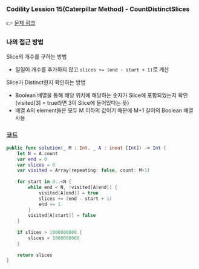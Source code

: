 ### Codility Lession 15(Caterpillar Method) - CountDistinctSlices
👉 [문제 링크](https://app.codility.com/programmers/lessons/15-caterpillar_method/count_distinct_slices/)

### 나의 접근 방법
Slice의 개수를 구하는 방법
- 일일이 개수를 추가하지 않고 `slices += (end - start + 1)`로 계산

Slice가 Distinct한지 확인하는 방법
- Boolean 배열을 통해 해당 위치에 해당하는 숫자가 Slice에 포함되었는지 확인(visited[3] = true라면 3이 Slice에 들어있다는 뜻)
- 배열 A의 element들은 모두 M 이하의 값이기 때문에 M+1 길이의 Boolean 배열 사용

### 코드
```swift
public func solution(_ M : Int, _ A : inout [Int]) -> Int {
    let N = A.count
    var end = 0
    var slices = 0
    var visited = Array(repeating: false, count: M+1)
        
    for start in 0..<N {
        while end < N, !visited[A[end]] {
            visited[A[end]] = true
            slices += (end - start + 1)
            end += 1
        }
        visited[A[start]] = false
    }
        
    if slices > 1000000000 {
        slices = 1000000000
    }
        
    return slices
}
```
